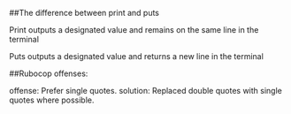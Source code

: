 ##The difference between print and puts

Print outputs a designated value and remains on the same line
in the terminal

Puts outputs a designated value and returns a new line in the 
terminal

##Rubocop offenses:

offense: Prefer single quotes.
solution: Replaced double quotes with single quotes where possible.

